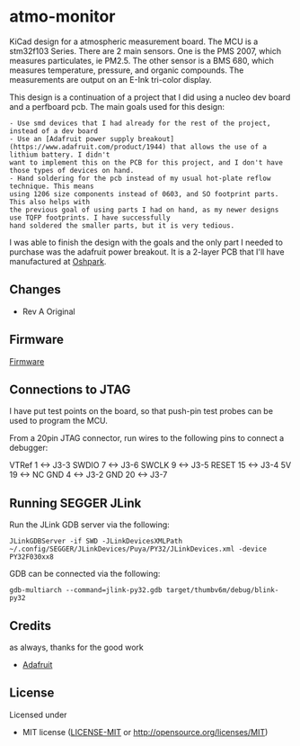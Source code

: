 # atmo-monitor

KiCad design for a atmospheric measurement board. The MCU is a stm32f103
Series. There are 2 main sensors. One is the PMS 2007, which measures
particulates, ie PM2.5. The other sensor is a BMS 680, which measures
temperature, pressure, and organic compounds. The measurements are output
on an E-Ink tri-color display.

This design is a continuation of a project that I did using a nucleo dev board
and a perfboard pcb. The main goals used for this design:

    - Use smd devices that I had already for the rest of the project, instead of a dev board
    - Use an [Adafruit power supply breakout](https://www.adafruit.com/product/1944) that allows the use of a lithium battery. I didn't
    want to implement this on the PCB for this project, and I don't have those types of devices on hand.
    - Hand soldering for the pcb instead of my usual hot-plate reflow technique. This means
    using 1206 size components instead of 0603, and SO footprint parts. This also helps with
    the previous goal of using parts I had on hand, as my newer designs use TQFP footprints. I have successfully
    hand soldered the smaller parts, but it is very tedious.

I was able to finish the design with the goals and the only part I needed to purchase was the adafruit power breakout. It
is a 2-layer PCB that I'll have manufactured at [Oshpark](https://oshpark.com).

## Changes

- Rev A
  Original

## Firmware

[Firmware](https://github.com/gpgreen/atmo-monitor-stm32)

## Connections to JTAG

I have put test points on the board, so that push-pin test probes can be used to program
the MCU.

From a 20pin JTAG connector, run wires to the following pins to connect a debugger:

VTRef 1  <-> J3-3
SWDIO 7  <-> J3-6
SWCLK 9  <-> J3-5
RESET 15 <-> J3-4
5V    19 <-> NC
GND   4  <-> J3-2
GND   20 <-> J3-7

## Running SEGGER JLink

Run the JLink GDB server via the following:
```
JLinkGDBServer -if SWD -JLinkDevicesXMLPath ~/.config/SEGGER/JLinkDevices/Puya/PY32/JLinkDevices.xml -device PY32F030xx8
```

GDB can be connected via the following:
```
gdb-multiarch --command=jlink-py32.gdb target/thumbv6m/debug/blink-py32
```

## Credits

as always, thanks for the good work
- [Adafruit](https://www.adafruit.com)

## License

Licensed under

- MIT license ([LICENSE-MIT](LICENSE-MIT) or http://opensource.org/licenses/MIT)
